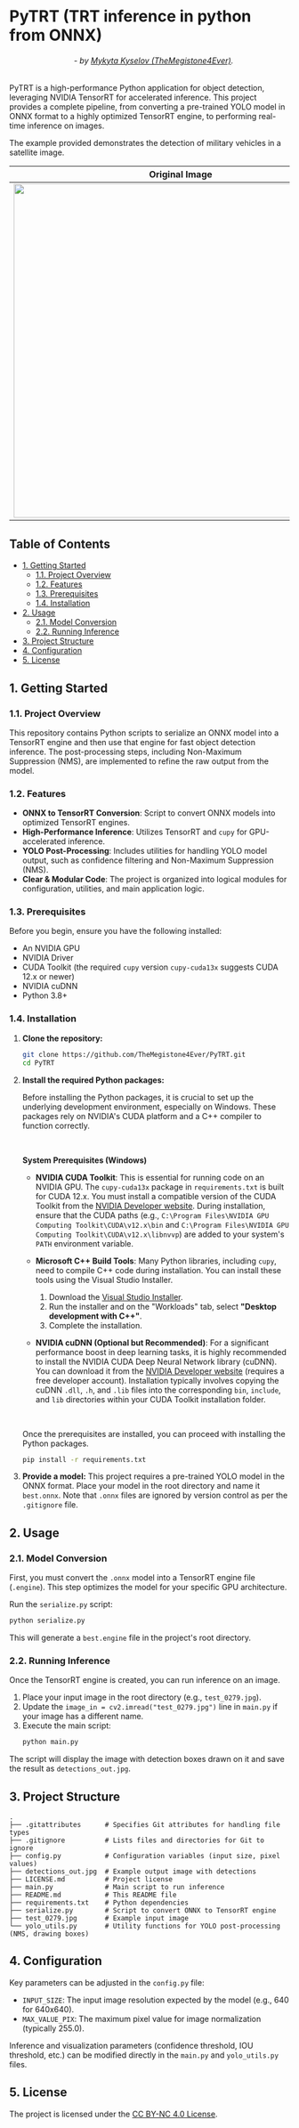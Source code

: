 # PyTRT (TRT inference in python from ONNX)

###### &emsp;&emsp;&emsp;&emsp;&emsp;&emsp;&emsp;&emsp; - by [Mykyta Kyselov (TheMegistone4Ever)](https://github.com/TheMegistone4Ever).

PyTRT is a high-performance Python application for object detection, leveraging NVIDIA TensorRT for accelerated
inference. This project provides a complete pipeline, from converting a pre-trained YOLO model in ONNX format to a
highly optimized TensorRT engine, to performing real-time inference on images.

The example provided demonstrates the detection of military vehicles in a satellite image.

| Original Image                         | Detections                                  |
|----------------------------------------|---------------------------------------------|
| <img src="test_0279.jpg" width="600"/> | <img src="detections_out.jpg" width="600"/> |

## Table of Contents

- [1. Getting Started](#1-getting-started)
    - [1.1. Project Overview](#11-project-overview)
    - [1.2. Features](#12-features)
    - [1.3. Prerequisites](#13-prerequisites)
    - [1.4. Installation](#14-installation)
- [2. Usage](#2-usage)
    - [2.1. Model Conversion](#21-model-conversion)
    - [2.2. Running Inference](#22-running-inference)
- [3. Project Structure](#3-project-structure)
- [4. Configuration](#4-configuration)
- [5. License](#5-license)

## 1. Getting Started

### 1.1. Project Overview

This repository contains Python scripts to serialize an ONNX model into a TensorRT engine and then use that engine for
fast object detection inference. The post-processing steps, including Non-Maximum Suppression (NMS), are implemented to
refine the raw output from the model.

### 1.2. Features

- **ONNX to TensorRT Conversion**: Script to convert ONNX models into optimized TensorRT engines.
- **High-Performance Inference**: Utilizes TensorRT and `cupy` for GPU-accelerated inference.
- **YOLO Post-Processing**: Includes utilities for handling YOLO model output, such as confidence filtering and
  Non-Maximum Suppression (NMS).
- **Clear & Modular Code**: The project is organized into logical modules for configuration, utilities, and main
  application logic.

### 1.3. Prerequisites

Before you begin, ensure you have the following installed:

- An NVIDIA GPU
- NVIDIA Driver
- CUDA Toolkit (the required `cupy` version `cupy-cuda13x` suggests CUDA 12.x or newer)
- NVIDIA cuDNN
- Python 3.8+

### 1.4. Installation

1. **Clone the repository:**
   ```bash
   git clone https://github.com/TheMegistone4Ever/PyTRT.git
   cd PyTRT
   ```

2. **Install the required Python packages:**

   Before installing the Python packages, it is crucial to set up the underlying development environment, especially on
   Windows. These packages rely on NVIDIA's CUDA platform and a C++ compiler to function correctly.

   <br>

   **System Prerequisites (Windows)**

    * **NVIDIA CUDA Toolkit**: This is essential for running code on an NVIDIA GPU. The `cupy-cuda13x` package in
      `requirements.txt` is built for CUDA 12.x. You must install a compatible version of the CUDA Toolkit from
      the [NVIDIA Developer website](https://developer.nvidia.com/cuda-toolkit). During installation, ensure that the
      CUDA paths (e.g., `C:\Program Files\NVIDIA GPU Computing Toolkit\CUDA\v12.x\bin` and
      `C:\Program Files\NVIDIA GPU Computing Toolkit\CUDA\v12.x\libnvvp`) are added to your system's `PATH` environment
      variable.

    * **Microsoft C++ Build Tools**: Many Python libraries, including `cupy`, need to compile C++ code during
      installation. You can install these tools using the Visual Studio Installer.
        1. Download the [Visual Studio Installer](https://visualstudio.microsoft.com/downloads/).
        2. Run the installer and on the "Workloads" tab, select **"Desktop development with C++"**.
        3. Complete the installation.

    * **NVIDIA cuDNN (Optional but Recommended)**: For a significant performance boost in deep learning tasks, it is
      highly recommended to install the NVIDIA CUDA Deep Neural Network library (cuDNN). You can download it from
      the [NVIDIA Developer website](https://developer.nvidia.com/cudnn) (requires a free developer account).
      Installation typically involves copying the cuDNN `.dll`, `.h`, and `.lib` files into the corresponding `bin`,
      `include`, and `lib` directories within your CUDA Toolkit installation folder.

   <br>

   Once the prerequisites are installed, you can proceed with installing the Python packages.

   ```bash
   pip install -r requirements.txt
   ```

3. **Provide a model:**
   This project requires a pre-trained YOLO model in the ONNX format. Place your model in the root directory and name it
   `best.onnx`. Note that `.onnx` files are ignored by version control as per the `.gitignore` file.

## 2. Usage

### 2.1. Model Conversion

First, you must convert the `.onnx` model into a TensorRT engine file (`.engine`). This step optimizes the model for
your specific GPU architecture.

Run the `serialize.py` script:

```bash
python serialize.py
```

This will generate a `best.engine` file in the project's root directory.

### 2.2. Running Inference

Once the TensorRT engine is created, you can run inference on an image.

1. Place your input image in the root directory (e.g., `test_0279.jpg`).
2. Update the `image_in = cv2.imread("test_0279.jpg")` line in `main.py` if your image has a different name.
3. Execute the main script:
   ```bash
   python main.py
   ```

The script will display the image with detection boxes drawn on it and save the result as `detections_out.jpg`.

## 3. Project Structure

```
.
├── .gitattributes      # Specifies Git attributes for handling file types
├── .gitignore          # Lists files and directories for Git to ignore
├── config.py           # Configuration variables (input size, pixel values)
├── detections_out.jpg  # Example output image with detections
├── LICENSE.md          # Project license
├── main.py             # Main script to run inference
├── README.md           # This README file
├── requirements.txt    # Python dependencies
├── serialize.py        # Script to convert ONNX to TensorRT engine
├── test_0279.jpg       # Example input image
└── yolo_utils.py       # Utility functions for YOLO post-processing (NMS, drawing boxes)
```

## 4. Configuration

Key parameters can be adjusted in the `config.py` file:

- `INPUT_SIZE`: The input image resolution expected by the model (e.g., 640 for 640x640).
- `MAX_VALUE_PIX`: The maximum pixel value for image normalization (typically 255.0).

Inference and visualization parameters (confidence threshold, IOU threshold, etc.) can be modified directly in the
`main.py` and `yolo_utils.py` files.

## 5. License

The project is licensed under the [CC BY-NC 4.0 License](LICENSE.md).